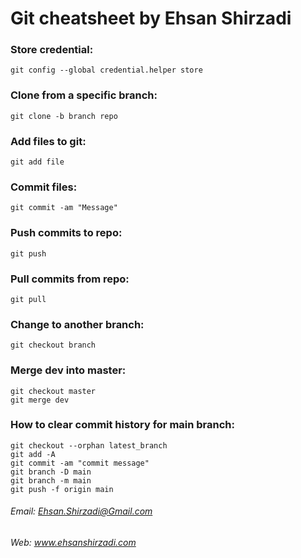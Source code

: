 # Git cheatsheet by Ehsan Shirzadi

### Store credential:
`git config --global credential.helper store`

### Clone from a specific branch:
`git clone -b branch repo`

### Add files to git:
`git add file`

### Commit files:
`git commit -am "Message"`

### Push commits to repo:
`git push`

### Pull commits from repo:
`git pull`

### Change to another branch:
`git checkout branch`

### Merge dev into master:
```
git checkout master
git merge dev
```

### How to clear commit history for main branch:
```
git checkout --orphan latest_branch
git add -A
git commit -am "commit message"
git branch -D main
git branch -m main
git push -f origin main
```


###### Email: Ehsan.Shirzadi@Gmail.com
###### Web: www.ehsanshirzadi.com
